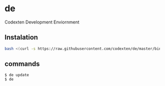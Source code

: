 # de
Codexten Development Enviornment


## Instalation

```sh
bash <(curl -s https://raw.githubusercontent.com/codexten/de/master/bin/install)
```

## commands

```shell script
$ de update
$ de 

```
